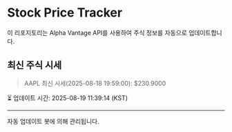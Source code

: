 
# Stock Price Tracker

이 리포지토리는 Alpha Vantage API를 사용하여 주식 정보를 자동으로 업데이트합니다.

## 최신 주식 시세
> AAPL 최신 시세(2025-08-18 19:59:00): $230.9000

⏳ 업데이트 시간: 2025-08-19 11:39:14 (KST)

---
자동 업데이트 봇에 의해 관리됩니다.
